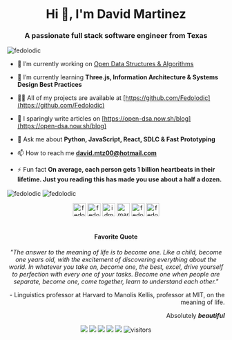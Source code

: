 <h1 align="center">Hi 👋, I'm David Martinez</h1>
<h3 align="center">A passionate full stack software engineer from Texas</h3>

<p align="left"> <img src="https://komarev.com/ghpvc/?username=fedolodic" alt="fedolodic" /> </p>

- 🔭 I’m currently working on [Open Data Structures & Algorithms](https://open-dsa.now.sh/)

- 🌱 I’m currently learning **Three.js, Information Architecture & Systems Design Best Practices**

- 👨‍💻 All of my projects are available at [https://github.com/Fedolodic](https://github.com/Fedolodic)

- 📝 I sparingly write articles on [https://open-dsa.now.sh/blog](https://open-dsa.now.sh/blog)

- 💬 Ask me about **Python, JavaScript, React, SDLC & Fast Prototyping**

- 📫 How to reach me **david.mtz00@hotmail.com**

- ⚡ Fun fact **On average, each person gets 1 billion heartbeats in their lifetime. Just you reading this has made you use about a half a dozen.**

<img align="center" src="https://github-readme-stats.vercel.app/api/top-langs/?username=fedolodic&layout=compact&hide=html" alt="fedolodic" />
<img align="center" src="https://github-readme-stats.vercel.app/api?username=fedolodic&show_icons=true" alt="fedolodic" />

<p align="center">
<a href="https://codepen.io/fedolodic" target="blank"><img align="center" src="https://cdn.jsdelivr.net/npm/simple-icons@3.0.1/icons/codepen.svg" alt="fedolodic" height="30" width="30" /></a>
<a href="https://dev.to/fedolodic" target="blank"><img align="center" src="https://cdn.jsdelivr.net/npm/simple-icons@3.0.1/icons/dev-dot-to.svg" alt="fedolodic" height="30" width="30" /></a>
<a href="https://twitter.com/idmardev" target="blank"><img align="center" src="https://cdn.jsdelivr.net/npm/simple-icons@3.0.1/icons/twitter.svg" alt="idmardev" height="30" width="30" /></a>
<a href="https://linkedin.com/in/martinezutd" target="blank"><img align="center" src="https://cdn.jsdelivr.net/npm/simple-icons@3.0.1/icons/linkedin.svg" alt="martinezutd" height="30" width="30" /></a>
<a href="https://stackoverflow.com/users/fedolodic" target="blank"><img align="center" src="https://cdn.jsdelivr.net/npm/simple-icons@3.0.1/icons/stackoverflow.svg" alt="fedolodic" height="30" width="30" /></a>
<a href="https://codesandbox.com/fedolodic" target="blank"><img align="center" src="https://cdn.jsdelivr.net/npm/simple-icons@3.0.1/icons/codesandbox.svg" alt="fedolodic" height="30" width="30" /></a>
</p>

<h1 align="center"></h1>

<h4 align="center">Favorite Quote</h4>
<p align="center"><em>"The answer to the meaning of life is to become one. Like a child, become one years old, with the excitement of discovering everything about the world. In whatever you take on, become one, the best, excel, drive yourself to perfection with every one of your tasks. Become one when people are separate, become one, come together, learn to understand each other."</em></p>
<p align="right">- Linguistics professor at Harvard to Manolis Kellis, professor at MIT, on the meaning of life.</p>
<p align="right">Absolutely <em><b>beautiful</b></em></p>

<!--   my-icons -->
<p align="center">
    <a href="https://github.com/BEPb/BEPb"><img src="https://img.shields.io/badge/status-updating-brightgreen.svg"></a>
    <a href="https://github.com/python/cpython"><img src="https://img.shields.io/badge/Python-3.10-FF1493.svg"></a>
    <a href="https://github.com/BEPb/BEPb/graphs/contributors"><img src="https://img.shields.io/github/contributors/BEPb/BEPb?color=blue"></a>
    <a href="https://github.com/BEPb/BEPb/stargazers"><img src="https://img.shields.io/github/stars/BEPb/BEPb.svg?logo=github"></a>
    <a href="https://github.com/BEPb/BEPb/network/members"><img src="https://img.shields.io/github/forks/BEPb/BEPb.svg?color=blue&logo=github"></a>
    <img src="https://visitor-badge.laobi.icu/badge?page_id=BEPb.BEPb" alt="visitors"/>   
</p>
